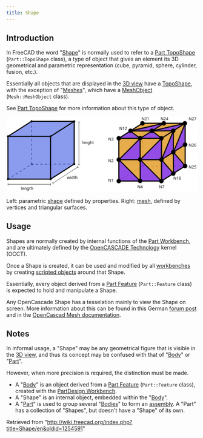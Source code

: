 ```yaml
---
title: Shape
---
```


## Introduction

In FreeCAD the word "[Shape](/Shape "Shape")" is normally used to refer to a [Part TopoShape](/Part_TopoShape "Part TopoShape") (`Part::TopoShape` class), a type of object that gives an element its 3D geometrical and parametric representation (cube, pyramid, sphere, cylinder, fusion, etc.).

Essentially all objects that are displayed in the [3D view](/3D_view "3D view") have a [TopoShape](/Part_TopoShape "Part TopoShape"), with the exception of "[Meshes](/Mesh "Mesh")", which have a [MeshObject](/Mesh_MeshObject "Mesh MeshObject") (`Mesh::MeshObject` class).

See [Part TopoShape](/Part_TopoShape "Part TopoShape") for more information about this type of object.

![](/src/assets/images/Shape_and_mesh.svg)

Left: parametric [shape](/Shape "Shape") defined by properties. Right: [mesh](/Mesh "Mesh"), defined by vertices and triangular surfaces.

## Usage

Shapes are normally created by internal functions of the [Part Workbench](/Part_Workbench "Part Workbench"), and are ultimately defined by the [OpenCASCADE Technology](/OpenCASCADE "OpenCASCADE") kernel (OCCT).

Once a Shape is created, it can be used and modified by all [workbenches](/Workbenches "Workbenches") by creating [scripted objects](/Scripted_objects "Scripted objects") around that Shape.

Essentially, every object derived from a [Part Feature](/Part_Feature "Part Feature") (`Part::Feature` class) is expected to hold and manipulate a Shape.

Any OpenCascade Shape has a tesselation mainly to view the Shape on screen. More information about this can be found in this German [forum post](https://forum.freecad.org/viewtopic.php?t=77521&start=10#p674947) and in the [OpenCascad Mesh documentation](https://dev.opencascade.org/doc/overview/html/occt_user_guides__mesh.html).

## Notes

In informal usage, a "Shape" may be any geometrical figure that is visible in the [3D view](/3D_view "3D view"), and thus its concept may be confused with that of "[Body](/Body "Body")" or "[Part](/Part "Part")".

However, when more precision is required, the distinction must be made.

- A "[Body](/Body "Body")" is an object derived from a [Part Feature](/Part_Feature "Part Feature") (`Part::Feature` class), created with the [PartDesign Workbench](/PartDesign_Workbench "PartDesign Workbench").
- A "Shape" is an internal object, embedded within the "[Body](/Body "Body")".
- A "[Part](/Part "Part")" is used to group several "[Bodies](/Body "Body")" to form an [assembly](/Assembly "Assembly"). A "Part" has a collection of "Shapes", but doesn't have a "Shape" of its own.

Retrieved from "<http://wiki.freecad.org/index.php?title=Shape/en&oldid=1254591>"
